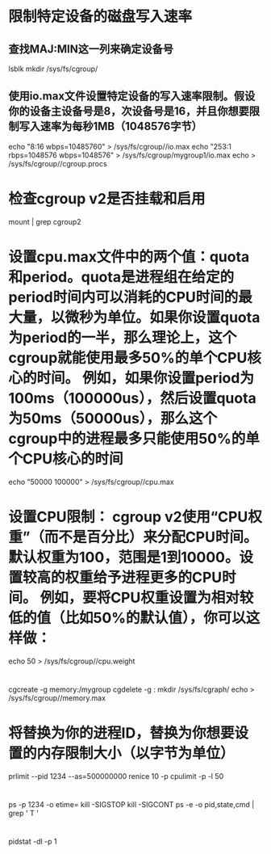 # 限制特定设备的磁盘写入速率
<!-- blkio.throttle.read_bps_device：限制读速率（每秒字节数）。
blkio.throttle.write_bps_device：限制写速率（每秒字节数）。
blkio.throttle.read_iops_device：限制读操作的IOPS（每秒输入/输出操作数）。
blkio.throttle.write_iops_device：限制写操作的IOPS。 -->
## 查找MAJ:MIN这一列来确定设备号
lsblk 
mkdir /sys/fs/cgroup/<your-cgroup-name>
## 使用io.max文件设置特定设备的写入速率限制。假设你的设备主设备号是8，次设备号是16，并且你想要限制写入速率为每秒1MB（1048576字节）
echo "8:16 wbps=10485760" > /sys/fs/cgroup/<your-cgroup-name>/io.max
echo "253:1 rbps=1048576 wbps=1048576" > /sys/fs/cgroup/mygroup1/io.max
echo <PID> > /sys/fs/cgroup/<your-cgroup-name>/cgroup.procs

# 检查cgroup v2是否挂载和启用
mount | grep cgroup2

# 设置cpu.max文件中的两个值：quota和period。quota是进程组在给定的period时间内可以消耗的CPU时间的最大量，以微秒为单位。如果你设置quota为period的一半，那么理论上，这个cgroup就能使用最多50%的单个CPU核心的时间。 例如，如果你设置period为100ms（100000us），然后设置quota为50ms（50000us），那么这个cgroup中的进程最多只能使用50%的单个CPU核心的时间
echo "50000 100000" > /sys/fs/cgroup/<your-cgroup-name>/cpu.max

# 设置CPU限制： cgroup v2使用“CPU权重”（而不是百分比）来分配CPU时间。默认权重为100，范围是1到10000。设置较高的权重给予进程更多的CPU时间。 例如，要将CPU权重设置为相对较低的值（比如50%的默认值），你可以这样做：
echo 50 > /sys/fs/cgroup/<your-cgroup-name>/cpu.weight

#
cgcreate -g memory:/mygroup
cgdelete -g <controller>:<cgroup-name>
mkdir /sys/fs/cgraph/<your-cgroup-name>
echo <memory-limit-in-bytes> > /sys/fs/cgroup/<your-cgroup-name>/memory.max

# 将<PID>替换为你的进程ID，<LIMIT>替换为你想要设置的内存限制大小（以字节为单位）
prlimit --pid 1234 --as=500000000
renice 10 -p <PID>
cpulimit -p <PID> -l 50

#
ps -p 1234 -o etime=
kill -SIGSTOP <PID>
kill -SIGCONT <PID>
ps -e -o pid,state,cmd | grep ' T '

#
pidstat -dl -p <PID> 1